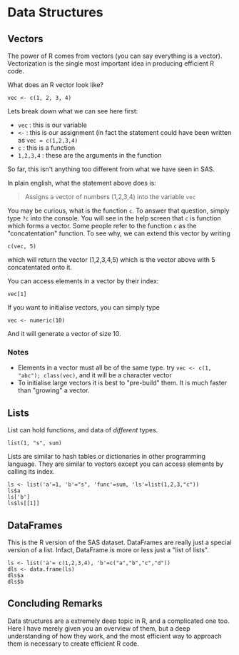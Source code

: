 Data Structures
===============

Vectors
-------

The power of R comes from vectors (you can say everything is a vector). 
Vectorization is the single most important idea in producing efficient R code.

What does an R vector look like?

~~~{.r}
vec <- c(1, 2, 3, 4)
~~~

Lets break down what we can see here first:

* `vec` : this is our variable
* `<-` : this is our assignment (in fact the statement could have been written as `vec = c(1,2,3,4)`
* `c` : this is a function
* `1,2,3,4` : these are the arguments in the function

So far, this isn't anything too different from what we have seen in SAS.

In plain english, what the statement above does is:

> Assigns a vector of numbers (1,2,3,4) into the variable `vec`

You may be curious, what is the function `c`. To answer that question, simply type `?c`
into the console. You will see in the help screen that `c` is function which forms a vector.
Some people refer to the function `c` as the "concatentation" function. To see why, we can
extend this vector by writing

~~~{.r}
c(vec, 5)
~~~

which will return the vector (1,2,3,4,5) which is the vector above with 5 
concatentated onto it.

You can access elements in a vector by their index:

~~~{.r}
vec[1]
~~~

If you want to initialise vectors, you can simply type 

~~~{.r}
vec <- numeric(10)
~~~

And it will generate a vector of size 10.

### Notes

* Elements in a vector must all be of the same type. try `vec <- c(1, "abc"); class(vec)`, and it will be a character vector
* To initialise large vectors it is best to "pre-build" them. It is much faster than "growing" a vector. 

Lists
-----

List can hold functions, and data of _different_ types.

~~~{.r}
list(1, "s", sum)
~~~

Lists are similar to hash tables or dictionaries in other programming language.
They are similar to vectors except you can access elements by calling its index.

~~~{.r}
ls <- list('a'=1, 'b'="s", 'func'=sum, 'ls'=list(1,2,3,"c"))
ls$a
ls['b']
ls$ls[[1]]
~~~

DataFrames
----------

This is the R version of the SAS dataset. DataFrames are really just a special
version of a list. Infact, DataFrame is more or less just a "list of lists".

~~~{.r}
ls <- list('a'= c(1,2,3,4), 'b'=c("a","b","c","d"))
dls <- data.frame(ls)
dls$a
dls$b
~~~

Concluding Remarks
------------------

Data structures are a extremely deep topic in R, and a complicated one too.
Here I have merely given you an overview of them, but a deep understanding of how
they work, and the most efficient way to approach them is necessary to create efficient
R code.




